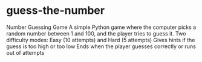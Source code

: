 # guess-the-number
Number Guessing Game A simple Python game where the computer picks a random number between 1 and 100, and the player tries to guess it.  Two difficulty modes: Easy (10 attempts) and Hard (5 attempts)  Gives hints if the guess is too high or too low  Ends when the player guesses correctly or runs out of attempts
